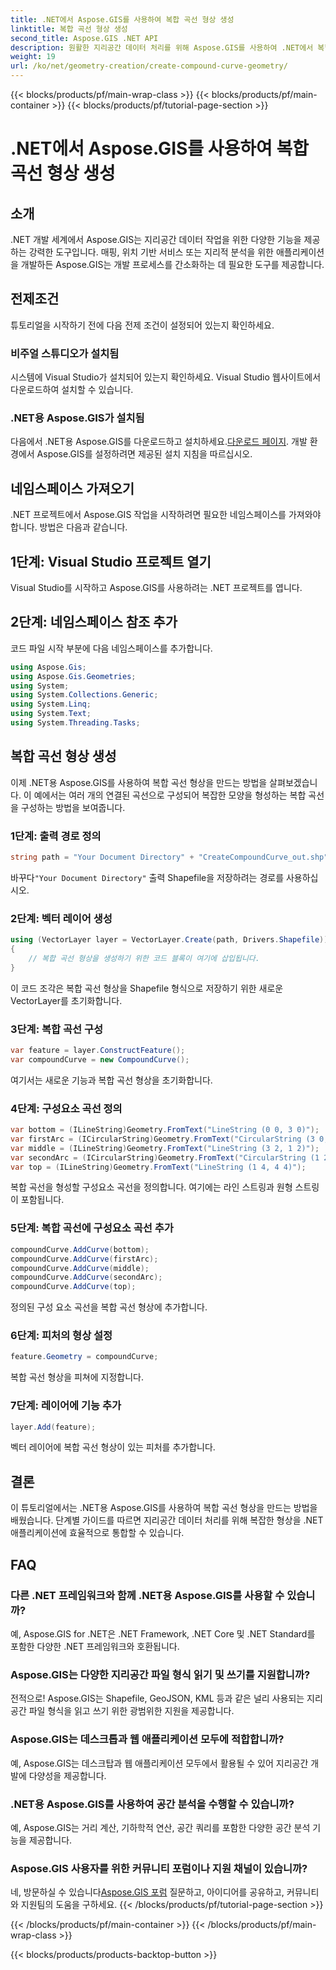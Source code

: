 ```yaml
---
title: .NET에서 Aspose.GIS를 사용하여 복합 곡선 형상 생성
linktitle: 복합 곡선 형상 생성
second_title: Aspose.GIS .NET API
description: 원활한 지리공간 데이터 처리를 위해 Aspose.GIS를 사용하여 .NET에서 복합 곡선 형상을 만드는 방법을 알아보세요.
weight: 19
url: /ko/net/geometry-creation/create-compound-curve-geometry/
---
```


{{< blocks/products/pf/main-wrap-class >}}
{{< blocks/products/pf/main-container >}}
{{< blocks/products/pf/tutorial-page-section >}}

# .NET에서 Aspose.GIS를 사용하여 복합 곡선 형상 생성

## 소개
.NET 개발 세계에서 Aspose.GIS는 지리공간 데이터 작업을 위한 다양한 기능을 제공하는 강력한 도구입니다. 매핑, 위치 기반 서비스 또는 지리적 분석을 위한 애플리케이션을 개발하든 Aspose.GIS는 개발 프로세스를 간소화하는 데 필요한 도구를 제공합니다.
## 전제조건
튜토리얼을 시작하기 전에 다음 전제 조건이 설정되어 있는지 확인하세요.
### 비주얼 스튜디오가 설치됨
시스템에 Visual Studio가 설치되어 있는지 확인하세요. Visual Studio 웹사이트에서 다운로드하여 설치할 수 있습니다.
### .NET용 Aspose.GIS가 설치됨
 다음에서 .NET용 Aspose.GIS를 다운로드하고 설치하세요.[다운로드 페이지](https://releases.aspose.com/gis/net/). 개발 환경에서 Aspose.GIS를 설정하려면 제공된 설치 지침을 따르십시오.

## 네임스페이스 가져오기
.NET 프로젝트에서 Aspose.GIS 작업을 시작하려면 필요한 네임스페이스를 가져와야 합니다. 방법은 다음과 같습니다.
## 1단계: Visual Studio 프로젝트 열기
Visual Studio를 시작하고 Aspose.GIS를 사용하려는 .NET 프로젝트를 엽니다.
## 2단계: 네임스페이스 참조 추가
코드 파일 시작 부분에 다음 네임스페이스를 추가합니다.
```csharp
using Aspose.Gis;
using Aspose.Gis.Geometries;
using System;
using System.Collections.Generic;
using System.Linq;
using System.Text;
using System.Threading.Tasks;
```
## 복합 곡선 형상 생성
이제 .NET용 Aspose.GIS를 사용하여 복합 곡선 형상을 만드는 방법을 살펴보겠습니다. 이 예에서는 여러 개의 연결된 곡선으로 구성되어 복잡한 모양을 형성하는 복합 곡선을 구성하는 방법을 보여줍니다.
### 1단계: 출력 경로 정의
```csharp
string path = "Your Document Directory" + "CreateCompoundCurve_out.shp";
```
 바꾸다`"Your Document Directory"` 출력 Shapefile을 저장하려는 경로를 사용하십시오.
### 2단계: 벡터 레이어 생성
```csharp
using (VectorLayer layer = VectorLayer.Create(path, Drivers.Shapefile))
{
    // 복합 곡선 형상을 생성하기 위한 코드 블록이 여기에 삽입됩니다.
}
```
이 코드 조각은 복합 곡선 형상을 Shapefile 형식으로 저장하기 위한 새로운 VectorLayer를 초기화합니다.
### 3단계: 복합 곡선 구성
```csharp
var feature = layer.ConstructFeature();
var compoundCurve = new CompoundCurve();
```
여기서는 새로운 기능과 복합 곡선 형상을 초기화합니다.
### 4단계: 구성요소 곡선 정의
```csharp
var bottom = (ILineString)Geometry.FromText("LineString (0 0, 3 0)");
var firstArc = (ICircularString)Geometry.FromText("CircularString (3 0, 4 1, 3 2)");
var middle = (ILineString)Geometry.FromText("LineString (3 2, 1 2)");
var secondArc = (ICircularString)Geometry.FromText("CircularString (1 2, 0 3, 1 4)");
var top = (ILineString)Geometry.FromText("LineString (1 4, 4 4)");
```
복합 곡선을 형성할 구성요소 곡선을 정의합니다. 여기에는 라인 스트링과 원형 스트링이 포함됩니다.
### 5단계: 복합 곡선에 구성요소 곡선 추가
```csharp
compoundCurve.AddCurve(bottom);
compoundCurve.AddCurve(firstArc);
compoundCurve.AddCurve(middle);
compoundCurve.AddCurve(secondArc);
compoundCurve.AddCurve(top);
```
정의된 구성 요소 곡선을 복합 곡선 형상에 추가합니다.
### 6단계: 피처의 형상 설정
```csharp
feature.Geometry = compoundCurve;
```
복합 곡선 형상을 피쳐에 지정합니다.
### 7단계: 레이어에 기능 추가
```csharp
layer.Add(feature);
```
벡터 레이어에 복합 곡선 형상이 있는 피처를 추가합니다.

## 결론
이 튜토리얼에서는 .NET용 Aspose.GIS를 사용하여 복합 곡선 형상을 만드는 방법을 배웠습니다. 단계별 가이드를 따르면 지리공간 데이터 처리를 위해 복잡한 형상을 .NET 애플리케이션에 효율적으로 통합할 수 있습니다.
## FAQ
### 다른 .NET 프레임워크와 함께 .NET용 Aspose.GIS를 사용할 수 있습니까?
예, Aspose.GIS for .NET은 .NET Framework, .NET Core 및 .NET Standard를 포함한 다양한 .NET 프레임워크와 호환됩니다.
### Aspose.GIS는 다양한 지리공간 파일 형식 읽기 및 쓰기를 지원합니까?
전적으로! Aspose.GIS는 Shapefile, GeoJSON, KML 등과 같은 널리 사용되는 지리공간 파일 형식을 읽고 쓰기 위한 광범위한 지원을 제공합니다.
### Aspose.GIS는 데스크톱과 웹 애플리케이션 모두에 적합합니까?
예, Aspose.GIS는 데스크탑과 웹 애플리케이션 모두에서 활용될 수 있어 지리공간 개발에 다양성을 제공합니다.
### .NET용 Aspose.GIS를 사용하여 공간 분석을 수행할 수 있습니까?
예, Aspose.GIS는 거리 계산, 기하학적 연산, 공간 쿼리를 포함한 다양한 공간 분석 기능을 제공합니다.
### Aspose.GIS 사용자를 위한 커뮤니티 포럼이나 지원 채널이 있습니까?
 네, 방문하실 수 있습니다[Aspose.GIS 포럼](https://forum.aspose.com/c/gis/33) 질문하고, 아이디어를 공유하고, 커뮤니티와 지원팀의 도움을 구하세요.
{{< /blocks/products/pf/tutorial-page-section >}}

{{< /blocks/products/pf/main-container >}}
{{< /blocks/products/pf/main-wrap-class >}}

{{< blocks/products/products-backtop-button >}}

